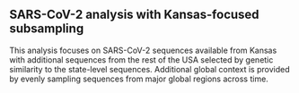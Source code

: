 ## SARS-CoV-2 analysis with Kansas-focused subsampling
This analysis focuses on SARS-CoV-2 sequences available from Kansas with additional sequences from the rest of the USA selected by genetic similarity to the state-level sequences. Additional global context is provided by evenly sampling sequences from major global regions across time.
